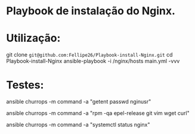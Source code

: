# Playbook de instalação do Nginx.


# Utilização:
git clone `git@github.com:Fellipe26/Playbook-install-Nginx.git`
cd Playbook-install-Nginx
ansible-playbook -i /nginx/hosts main.yml -vvv

# Testes:
ansible churrops -m command -a "getent passwd nginusr"

ansible churrops -m command -a "rpm -qa epel-release git vim wget curl"

ansible churrops -m command -a "systemctl status nginx"
